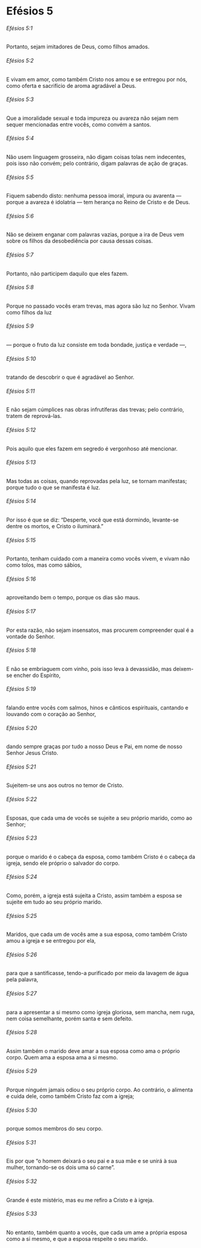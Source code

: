 # Efésios 5

###### Efésios 5:1

Portanto, sejam imitadores de Deus, como filhos amados.

###### Efésios 5:2

E vivam em amor, como também Cristo nos amou e se entregou por nós, como oferta e sacrifício de aroma agradável a Deus.

###### Efésios 5:3

Que a imoralidade sexual e toda impureza ou avareza não sejam nem sequer mencionadas entre vocês, como convém a santos.

###### Efésios 5:4

Não usem linguagem grosseira, não digam coisas tolas nem indecentes, pois isso não convém; pelo contrário, digam palavras de ação de graças.

###### Efésios 5:5

Fiquem sabendo disto: nenhuma pessoa imoral, impura ou avarenta — porque a avareza é idolatria — tem herança no Reino de Cristo e de Deus.

###### Efésios 5:6

Não se deixem enganar com palavras vazias, porque a ira de Deus vem sobre os filhos da desobediência por causa dessas coisas.

###### Efésios 5:7

Portanto, não participem daquilo que eles fazem.

###### Efésios 5:8

Porque no passado vocês eram trevas, mas agora são luz no Senhor. Vivam como filhos da luz

###### Efésios 5:9

— porque o fruto da luz consiste em toda bondade, justiça e verdade —,

###### Efésios 5:10

tratando de descobrir o que é agradável ao Senhor.

###### Efésios 5:11

E não sejam cúmplices nas obras infrutíferas das trevas; pelo contrário, tratem de reprová-las.

###### Efésios 5:12

Pois aquilo que eles fazem em segredo é vergonhoso até mencionar.

###### Efésios 5:13

Mas todas as coisas, quando reprovadas pela luz, se tornam manifestas; porque tudo o que se manifesta é luz.

###### Efésios 5:14

Por isso é que se diz: “Desperte, você que está dormindo, levante-se dentre os mortos, e Cristo o iluminará.”

###### Efésios 5:15

Portanto, tenham cuidado com a maneira como vocês vivem, e vivam não como tolos, mas como sábios,

###### Efésios 5:16

aproveitando bem o tempo, porque os dias são maus.

###### Efésios 5:17

Por esta razão, não sejam insensatos, mas procurem compreender qual é a vontade do Senhor.

###### Efésios 5:18

E não se embriaguem com vinho, pois isso leva à devassidão, mas deixem-se encher do Espírito,

###### Efésios 5:19

falando entre vocês com salmos, hinos e cânticos espirituais, cantando e louvando com o coração ao Senhor,

###### Efésios 5:20

dando sempre graças por tudo a nosso Deus e Pai, em nome de nosso Senhor Jesus Cristo.

###### Efésios 5:21

Sujeitem-se uns aos outros no temor de Cristo.

###### Efésios 5:22

Esposas, que cada uma de vocês se sujeite a seu próprio marido, como ao Senhor;

###### Efésios 5:23

porque o marido é o cabeça da esposa, como também Cristo é o cabeça da igreja, sendo ele próprio o salvador do corpo.

###### Efésios 5:24

Como, porém, a igreja está sujeita a Cristo, assim também a esposa se sujeite em tudo ao seu próprio marido.

###### Efésios 5:25

Maridos, que cada um de vocês ame a sua esposa, como também Cristo amou a igreja e se entregou por ela,

###### Efésios 5:26

para que a santificasse, tendo-a purificado por meio da lavagem de água pela palavra,

###### Efésios 5:27

para a apresentar a si mesmo como igreja gloriosa, sem mancha, nem ruga, nem coisa semelhante, porém santa e sem defeito.

###### Efésios 5:28

Assim também o marido deve amar a sua esposa como ama o próprio corpo. Quem ama a esposa ama a si mesmo.

###### Efésios 5:29

Porque ninguém jamais odiou o seu próprio corpo. Ao contrário, o alimenta e cuida dele, como também Cristo faz com a igreja;

###### Efésios 5:30

porque somos membros do seu corpo.

###### Efésios 5:31

Eis por que “o homem deixará o seu pai e a sua mãe e se unirá à sua mulher, tornando-se os dois uma só carne”.

###### Efésios 5:32

Grande é este mistério, mas eu me refiro a Cristo e à igreja.

###### Efésios 5:33

No entanto, também quanto a vocês, que cada um ame a própria esposa como a si mesmo, e que a esposa respeite o seu marido.

